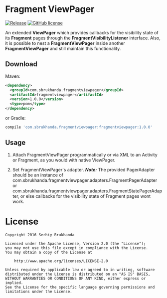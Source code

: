 Fragment ViewPager
========

[![Release](https://img.shields.io/badge/jCenter-1.0.0-brightgreen.svg)](https://bintray.com/sbrukhanda/maven/FragmentViewPager)
[![GitHub license](https://img.shields.io/badge/license-Apache%20V2%20license-blue.svg)](https://github.com/sbrukhanda/fragmentviewpager/blob/master/LICENSE.txt)

An extended **ViewPager** which provides callbacks for the visibility state of its **Fragment** pages through the **FragmentVisibilityListener** interface. Also, it is possible to nest a **FragmentViewPager** inside another **FragmentViewPager** and still maintain this functionality.

Download
--------

Maven:
```xml
<dependency> 
  <groupId>com.sbrukhanda.fragmentviewpager</groupId> 
  <artifactId>fragmentviewpager</artifactId> 
  <version>1.0.0</version> 
  <type>pom</type> 
</dependency>
```
or Gradle:
```groovy
compile 'com.sbrukhanda.fragmentviewpager:fragmentviewpager:1.0.0'
```

Usage
--------

1. Attach FragmentViewPager programmatically or via XML to an Activity or Fragment, as you would with native ViewPager.

2. Set FragmentViewPager's adapter.
**_Note:_** The provided PagerAdapter should be an instance of com.sbrukhanda.fragmentviewpager.adapters.FragmentPagerAdapter or com.sbrukhanda.fragmentviewpager.adapters.FragmentStatePagerAdapter, or else callbacks for the visibility state of Fragment pages wont work.

License
=======

```
Copyright 2016 Serhiy Brukhanda

Licensed under the Apache License, Version 2.0 (the "License");
you may not use this file except in compliance with the License.
You may obtain a copy of the License at

    http://www.apache.org/licenses/LICENSE-2.0

Unless required by applicable law or agreed to in writing, software
distributed under the License is distributed on an "AS IS" BASIS,
WITHOUT WARRANTIES OR CONDITIONS OF ANY KIND, either express or implied.
See the License for the specific language governing permissions and
limitations under the License.
```
